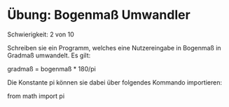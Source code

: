# Übung: Bogenmaß Umwandler

Schwierigkeit: 2 von 10

Schreiben sie ein Programm, welches eine Nutzereingabe in Bogenmaß in
Gradmaß umwandelt. Es gilt:

gradmaß = bogenmaß * 180/pi

Die Konstante pi können sie dabei über folgendes Kommando importieren:

from math import pi